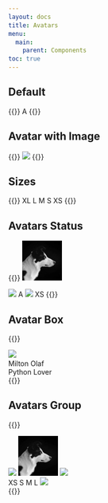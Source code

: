 ```yaml
---
layout: docs
title: Avatars
menu:
  main:
    parent: Components
toc: true
---
```


## Default

{{<example>}}
<span class="avatar">A</span>
{{</example>}}

## Avatar with Image
{{<example>}}
<span class="avatar">
  <img src="/assets/img/avatar-01.jpeg">
</span>
{{</example>}}

## Sizes

{{<example>}}
<span class="avatar avatar-x-large">XL</span>
<span class="avatar avatar-large">L</span>
<span class="avatar">M</span>
<span class="avatar avatar-small">S</span>
<span class="avatar avatar-x-small">XS</span>
{{</example>}}

## Avatars Status

{{<example>}}
<span class="avatar avatar-x-large avatar-status avatar-status-on">
  <img src="/assets/img/avatar.jpeg">
</span>

<span class="avatar avatar-large avatar-status avatar-status-null">
  <img src="/assets/img/avatar-01.jpeg">
</span>

<span class="avatar avatar-status avatar-status-null">
  A
</span>

<span class="avatar avatar-small avatar-status avatar-status-off">
  <img src="/assets/img/avatar-02.jpeg">
</span>

<span class="avatar avatar-x-small avatar-status avatar-status-off">
  XS
</span>
{{</example>}}

## Avatar Box

{{<example>}}
<div class="avatar-box">
  <span class="avatar avatar-status avatar-status-on">
    <img src="/assets/img/avatar-02.jpeg">
  </span>
  <div class="avatar-box-content">
    <div class="avatar-box-content-primary">
      Milton Olaf
    </div>
    <div class="avatar-box-content-secondary">
      Python Lover
    </div>
  </div>
</div>
{{</example>}}

## Avatars Group

{{<example>}}
<div class="avatar-group">
  <span class="avatar avatar">
    <img src="/assets/img/avatar-01.jpeg">
  </span>
  <span class="avatar avatar">
    <img src="/assets/img/avatar.jpeg">
  </span>
  <span class="avatar avatar">
    <img src="/assets/img/avatar-02.jpeg">
  </span>
</div>

<div class="avatar-group">
  <span class="avatar avatar-x-small">XS</span>
  <span class="avatar avatar-small">S</span>
  <span class="avatar">M</span>
  <span class="avatar avatar-large">L</span>
  <span class="avatar avatar-x-large">
    <img src="/assets/img/avatar-02.jpeg">
  </span>
</div>
{{</example>}}
